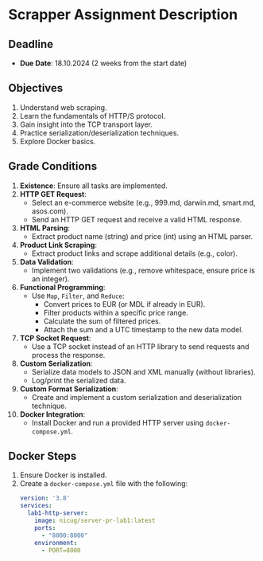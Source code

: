 # Scrapper Assignment Description

## Deadline
- **Due Date**: 18.10.2024 (2 weeks from the start date)

## Objectives
1. Understand web scraping.
2. Learn the fundamentals of HTTP/S protocol.
3. Gain insight into the TCP transport layer.
4. Practice serialization/deserialization techniques.
5. Explore Docker basics.

## Grade Conditions

1. **Existence**: Ensure all tasks are implemented.
2. **HTTP GET Request**:
   - Select an e-commerce website (e.g., 999.md, darwin.md, smart.md, asos.com).
   - Send an HTTP GET request and receive a valid HTML response.
3. **HTML Parsing**:
   - Extract product name (string) and price (int) using an HTML parser.
4. **Product Link Scraping**:
   - Extract product links and scrape additional details (e.g., color).
5. **Data Validation**:
   - Implement two validations (e.g., remove whitespace, ensure price is an integer).
6. **Functional Programming**:
   - Use `Map`, `Filter`, and `Reduce`:
     - Convert prices to EUR (or MDL if already in EUR).
     - Filter products within a specific price range.
     - Calculate the sum of filtered prices.
     - Attach the sum and a UTC timestamp to the new data model.
7. **TCP Socket Request**:
   - Use a TCP socket instead of an HTTP library to send requests and process the response.
8. **Custom Serialization**:
   - Serialize data models to JSON and XML manually (without libraries).
   - Log/print the serialized data.
9. **Custom Format Serialization**:
   - Create and implement a custom serialization and deserialization technique.
10. **Docker Integration**:
    - Install Docker and run a provided HTTP server using `docker-compose.yml`.

## Docker Steps
1. Ensure Docker is installed.
2. Create a `docker-compose.yml` file with the following:
   ```yaml
   version: '3.8'
   services:
     lab1-http-server:
       image: nicug/server-pr-lab1:latest
       ports:
         - "8000:8000"
       environment:
         - PORT=8000
